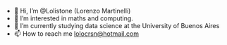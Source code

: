 - 👋 Hi, I’m @Lolistone (Lorenzo Martinelli)
- 👀 I’m interested in maths and computing.
- 🌱 I’m currently studying data science at the University of Buenos Aires 
- 📫 How to reach me lolocrsn@hotmail.com

<!---
Lolistone/Lolistone is a ✨ special ✨ repository because its `README.md` (this file) appears on your GitHub profile.
You can click the Preview link to take a look at your changes.
--->

